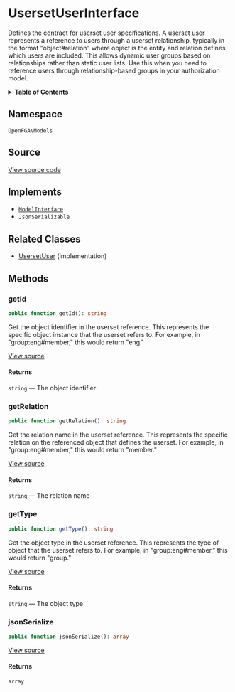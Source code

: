 # UsersetUserInterface

Defines the contract for userset user specifications. A userset user represents a reference to users through a userset relationship, typically in the format &quot;object#relation&quot; where object is the entity and relation defines which users are included. This allows dynamic user groups based on relationships rather than static user lists. Use this when you need to reference users through relationship-based groups in your authorization model.

<details>
<summary><strong>Table of Contents</strong></summary>

- [Namespace](#namespace)
- [Source](#source)
- [Implements](#implements)
- [Related Classes](#related-classes)
- [Methods](#methods)

- [`getId()`](#getid)
  - [`getRelation()`](#getrelation)
  - [`getType()`](#gettype)
  - [`jsonSerialize()`](#jsonserialize)

</details>

## Namespace

`OpenFGA\Models`

## Source

[View source code](https://github.com/evansims/openfga-php/blob/main/src/Models/UsersetUserInterface.php)

## Implements

- [`ModelInterface`](ModelInterface.md)
- `JsonSerializable`

## Related Classes

- [UsersetUser](Models/UsersetUser.md) (implementation)

## Methods

### getId

```php
public function getId(): string

```

Get the object identifier in the userset reference. This represents the specific object instance that the userset refers to. For example, in &quot;group:eng#member,&quot; this would return &quot;eng.&quot;

[View source](https://github.com/evansims/openfga-php/blob/main/src/Models/UsersetUserInterface.php#L30)

#### Returns

`string` — The object identifier

### getRelation

```php
public function getRelation(): string

```

Get the relation name in the userset reference. This represents the specific relation on the referenced object that defines the userset. For example, in &quot;group:eng#member,&quot; this would return &quot;member.&quot;

[View source](https://github.com/evansims/openfga-php/blob/main/src/Models/UsersetUserInterface.php#L40)

#### Returns

`string` — The relation name

### getType

```php
public function getType(): string

```

Get the object type in the userset reference. This represents the type of object that the userset refers to. For example, in &quot;group:eng#member,&quot; this would return &quot;group.&quot;

[View source](https://github.com/evansims/openfga-php/blob/main/src/Models/UsersetUserInterface.php#L50)

#### Returns

`string` — The object type

### jsonSerialize

```php
public function jsonSerialize(): array

```

[View source](https://github.com/evansims/openfga-php/blob/main/src/Models/UsersetUserInterface.php#L56)

#### Returns

`array`
